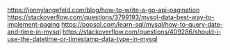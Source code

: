 https://jonnylangefeld.com/blog/how-to-write-a-go-api-pagination
https://stackoverflow.com/questions/3799193/mysql-data-best-way-to-implement-paging
https://popsql.com/learn-sql/mysql/how-to-query-date-and-time-in-mysql
https://stackoverflow.com/questions/409286/should-i-use-the-datetime-or-timestamp-data-type-in-mysql